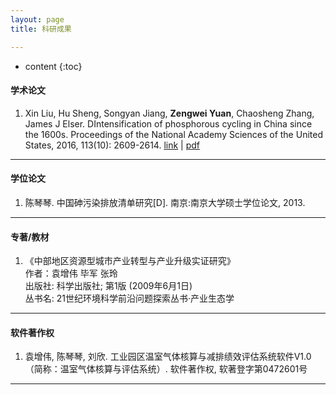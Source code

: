 ```yaml
---
layout: page
title: 科研成果

---
```

* content
{:toc}

#### 学术论文

1. Xin Liu, Hu Sheng, Songyan Jiang, **Zengwei Yuan**, Chaosheng Zhang, James J Elser. DIntensification of phosphorous cycling in China since the 1600s. Proceedings of the National Academy Sciences of the United States, 2016, 113(10): 2609-2614.
[link](http://www.pnas.org/content/113/10/2609.short) |
[pdf](http://www.pnas.org/content/113/10/2609.full.pdf)



---

#### 学位论文

1. 陈琴琴. 中国砷污染排放清单研究[D]. 南京:南京大学硕士学位论文, 2013. 


---

#### 专著/教材

1. 《中部地区资源型城市产业转型与产业升级实证研究》<br>作者：袁增伟 毕军 张玲<br>出版社: 科学出版社; 第1版 (2009年6月1日)<br>丛书名: 21世纪环境科学前沿问题探索丛书·产业生态学


---

#### 软件著作权

1. 袁增伟, 陈琴琴, 刘欣. 工业园区温室气体核算与减排绩效评估系统软件V1.0（简称：温室气体核算与评估系统）. 软件著作权, 软著登字第0472601号

---
